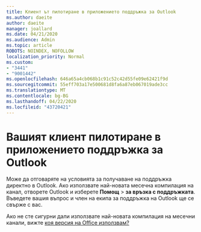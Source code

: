 ```yaml
---
title: Клиент ът пилотиране в приложението поддръжка за Outlook
ms.author: daeite
author: daeite
manager: joallard
ms.date: 04/21/2020
ms.audience: Admin
ms.topic: article
ROBOTS: NOINDEX, NOFOLLOW
localization_priority: Normal
ms.custom:
- "3441"
- "9001442"
ms.openlocfilehash: 646a65a4cb068b1c91c52c42d55fe09e62421f9d
ms.sourcegitcommit: 55eff703a17e500681d8fa6a87eb067019ade3cc
ms.translationtype: MT
ms.contentlocale: bg-BG
ms.lasthandoff: 04/22/2020
ms.locfileid: "43720421"
---
```

# <a name="your-tenant-is-piloting-in-app-support-for-outlook"></a>Вашият клиент пилотиране в приложението поддръжка за Outlook

Може да отговаряте на условията за получаване на поддръжка директно в Outlook. Ако използвате най-новата месечна компилация на канал, отворете Outlook и изберете **Помощ** > **за връзка с поддръжката**. Въведете вашия въпрос и член на екипа за поддръжка на Outlook ще се свърже с вас.

Ако не сте сигурни дали използвате най-новата компилация на месечни канали, вижте [коя версия на Office използвам?](https://support.office.com/article/932788B8-A3CE-44BF-BB09-E334518B8B19)